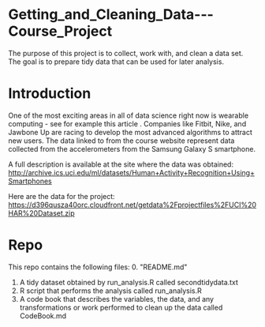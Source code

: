 # Getting_and_Cleaning_Data---Course_Project

The purpose of this project is to collect, work with, and clean a data set. The goal is to prepare tidy data that can be used for later analysis. 

# Introduction

One of the most exciting areas in all of data science right now is wearable computing - see for example this article . Companies like Fitbit, Nike, and Jawbone Up are racing to develop the most advanced algorithms to attract new users. The data linked to from the course website represent data collected from the accelerometers from the Samsung Galaxy S smartphone.

A full description is available at the site where the data was obtained: http://archive.ics.uci.edu/ml/datasets/Human+Activity+Recognition+Using+Smartphones 

Here are the data for the project: https://d396qusza40orc.cloudfront.net/getdata%2Fprojectfiles%2FUCI%20HAR%20Dataset.zip 

# Repo

This repo contains the following files:
  0. "README.md"
  1. A tidy dataset obtained by run_analysis.R called secondtidydata.txt
  2. R script that performs the analysis called run_analysis.R
  3. A code book that describes the variables, the data, and any 
     transformations or work performed to clean up the data called CodeBook.md
